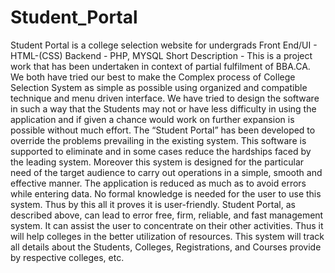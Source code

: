 # Student_Portal
Student Portal is a college selection website for undergrads 
Front End/UI - HTML-(CSS) 
Backend - PHP, MYSQL
Short Description - This is a project work that has been undertaken in context of partial fulfilment of BBA.CA. We both have tried our best to make the Complex process of College Selection System as simple as possible using organized and compatible technique and menu driven interface. We have tried to design the software in such a way that the Students may not or have less difficulty in using the application and if given a chance would work on further expansion is possible without much effort. 
The “Student Portal” has been developed to override the problems prevailing in the existing system. This software is supported to eliminate and in some cases reduce the hardships faced by the leading system. Moreover this system is designed for the particular need of the target audience to carry out operations in a simple, smooth and effective manner. The application is reduced as much as to avoid errors while entering data. 
No formal knowledge is needed for the user to use this system. Thus by this all it proves it is user-friendly. Student Portal, as described above, can lead to error free, firm, reliable, and fast management system. It can assist the user to concentrate on their other activities. Thus it will help colleges in the better utilization of resources. This system will track all details about the Students, Colleges, Registrations, and Courses provide by respective colleges, etc.
